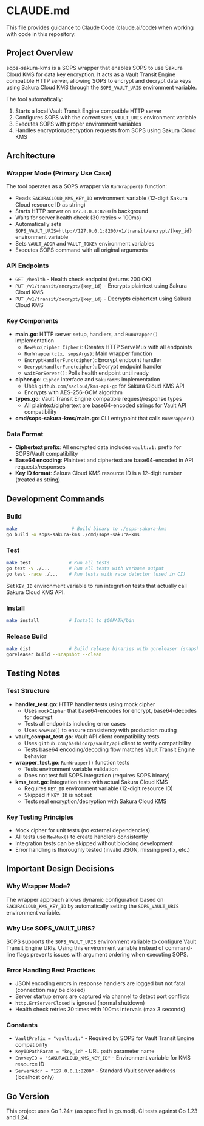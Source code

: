# CLAUDE.md

This file provides guidance to Claude Code (claude.ai/code) when working with code in this repository.

## Project Overview

sops-sakura-kms is a SOPS wrapper that enables SOPS to use Sakura Cloud KMS for data key encryption. It acts as a Vault Transit Engine compatible HTTP server, allowing SOPS to encrypt and decrypt data keys using Sakura Cloud KMS through the `SOPS_VAULT_URIS` environment variable.

The tool automatically:
1. Starts a local Vault Transit Engine compatible HTTP server
2. Configures SOPS with the correct `SOPS_VAULT_URIS` environment variable
3. Executes SOPS with proper environment variables
4. Handles encryption/decryption requests from SOPS using Sakura Cloud KMS

## Architecture

### Wrapper Mode (Primary Use Case)
The tool operates as a SOPS wrapper via `RunWrapper()` function:
- Reads `SAKURACLOUD_KMS_KEY_ID` environment variable (12-digit Sakura Cloud resource ID as string)
- Starts HTTP server on `127.0.0.1:8200` in background
- Waits for server health check (30 retries × 100ms)
- Automatically sets `SOPS_VAULT_URIS=http://127.0.0.1:8200/v1/transit/encrypt/{key_id}` environment variable
- Sets `VAULT_ADDR` and `VAULT_TOKEN` environment variables
- Executes SOPS command with all original arguments

### API Endpoints
- `GET /health` - Health check endpoint (returns 200 OK)
- `PUT /v1/transit/encrypt/{key_id}` - Encrypts plaintext using Sakura Cloud KMS
- `PUT /v1/transit/decrypt/{key_id}` - Decrypts ciphertext using Sakura Cloud KMS

### Key Components
- **main.go**: HTTP server setup, handlers, and `RunWrapper()` implementation
  - `NewMux(cipher Cipher)`: Creates HTTP ServeMux with all endpoints
  - `RunWrapper(ctx, sopsArgs)`: Main wrapper function
  - `EncryptHandlerFunc(cipher)`: Encrypt endpoint handler
  - `DecryptHandlerFunc(cipher)`: Decrypt endpoint handler
  - `waitForServer()`: Polls health endpoint until ready
- **cipher.go**: `Cipher` interface and `SakuraKMS` implementation
  - Uses `github.com/sacloud/kms-api-go` for Sakura Cloud KMS API
  - Encrypts with AES-256-GCM algorithm
- **types.go**: Vault Transit Engine compatible request/response types
  - All plaintext/ciphertext are base64-encoded strings for Vault API compatibility
- **cmd/sops-sakura-kms/main.go**: CLI entrypoint that calls `RunWrapper()`

### Data Format
- **Ciphertext prefix**: All encrypted data includes `vault:v1:` prefix for SOPS/Vault compatibility
- **Base64 encoding**: Plaintext and ciphertext are base64-encoded in API requests/responses
- **Key ID format**: Sakura Cloud KMS resource ID is a 12-digit number (treated as string)

## Development Commands

### Build
```bash
make                    # Build binary to ./sops-sakura-kms
go build -o sops-sakura-kms ./cmd/sops-sakura-kms
```

### Test
```bash
make test              # Run all tests
go test -v ./...       # Run all tests with verbose output
go test -race ./...    # Run tests with race detector (used in CI)
```

Set `KEY_ID` environment variable to run integration tests that actually call Sakura Cloud KMS API.

### Install
```bash
make install           # Install to $GOPATH/bin
```

### Release Build
```bash
make dist              # Build release binaries with goreleaser (snapshot mode)
goreleaser build --snapshot --clean
```

## Testing Notes

### Test Structure
- **handler_test.go**: HTTP handler tests using mock cipher
  - Uses `mockCipher` that base64-encodes for encrypt, base64-decodes for decrypt
  - Tests all endpoints including error cases
  - Uses `NewMux()` to ensure consistency with production routing
- **vault_compat_test.go**: Vault API client compatibility tests
  - Uses `github.com/hashicorp/vault/api` client to verify compatibility
  - Tests base64 encoding/decoding flow matches Vault Transit Engine behavior
- **wrapper_test.go**: `RunWrapper()` function tests
  - Tests environment variable validation
  - Does not test full SOPS integration (requires SOPS binary)
- **kms_test.go**: Integration tests with actual Sakura Cloud KMS
  - Requires `KEY_ID` environment variable (12-digit resource ID)
  - Skipped if `KEY_ID` is not set
  - Tests real encryption/decryption with Sakura Cloud KMS

### Key Testing Principles
- Mock cipher for unit tests (no external dependencies)
- All tests use `NewMux()` to create handlers consistently
- Integration tests can be skipped without blocking development
- Error handling is thoroughly tested (invalid JSON, missing prefix, etc.)

## Important Design Decisions

### Why Wrapper Mode?
The wrapper approach allows dynamic configuration based on `SAKURACLOUD_KMS_KEY_ID` by automatically setting the `SOPS_VAULT_URIS` environment variable.

### Why Use SOPS_VAULT_URIS?
SOPS supports the `SOPS_VAULT_URIS` environment variable to configure Vault Transit Engine URIs. Using this environment variable instead of command-line flags prevents issues with argument ordering when executing SOPS.

### Error Handling Best Practices
- JSON encoding errors in response handlers are logged but not fatal (connection may be closed)
- Server startup errors are captured via channel to detect port conflicts
- `http.ErrServerClosed` is ignored (normal shutdown)
- Health check retries 30 times with 100ms intervals (max 3 seconds)

### Constants
- `VaultPrefix = "vault:v1:"` - Required by SOPS for Vault Transit Engine compatibility
- `KeyIDPathParam = "key_id"` - URL path parameter name
- `EnvKeyID = "SAKURACLOUD_KMS_KEY_ID"` - Environment variable for KMS resource ID
- `ServerAddr = "127.0.0.1:8200"` - Standard Vault server address (localhost only)

## Go Version

This project uses Go 1.24+ (as specified in go.mod). CI tests against Go 1.23 and 1.24.
